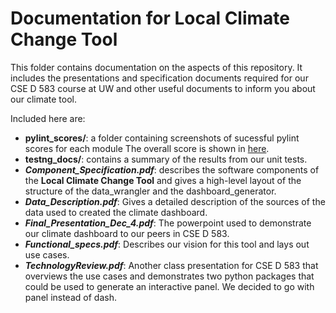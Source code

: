 # Documentation for Local Climate Change Tool

This folder contains documentation on the aspects of this repository. It includes
the presentations and specification documents required for our CSE D 583 course at
UW and other useful documents to inform you about our climate tool. 

Included here are:

- **pylint_scores/**: a folder containing screenshots of sucessful pylint scores for each module
    The overall score is shown in [here](pylint/README.md).
- **testng_docs/**: contains a summary of the results from our unit tests. 
- ***Component_Specification.pdf***: describes the software components of the **Local Climate Change Tool**
    and gives a high-level layout of the structure of the data_wrangler and the dashboard_generator.
- ***Data_Description.pdf***: Gives a detailed description of the sources of the data used to created the
    climate dashboard. 
- ***Final_Presentation_Dec_4.pdf***: The powerpoint used to demonstrate our climate dashboard to our peers
    in CSE D 583. 
- ***Functional_specs.pdf***: Describes our vision for this tool and lays out use cases.
- ***TechnologyReview.pdf***: Another class presentation for CSE D 583 that overviews the use cases and
    demonstrates two python packages that could be used to generate an interactive panel. We decided
    to go with panel instead of dash. 
